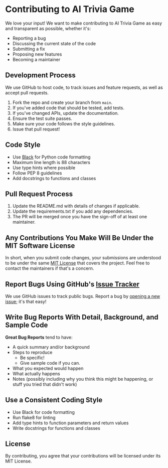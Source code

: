 # Contributing to AI Trivia Game

We love your input! We want to make contributing to AI Trivia Game as easy and transparent as possible, whether it's:

- Reporting a bug
- Discussing the current state of the code
- Submitting a fix
- Proposing new features
- Becoming a maintainer

## Development Process

We use GitHub to host code, to track issues and feature requests, as well as accept pull requests.

1. Fork the repo and create your branch from `main`.
2. If you've added code that should be tested, add tests.
3. If you've changed APIs, update the documentation.
4. Ensure the test suite passes.
5. Make sure your code follows the style guidelines.
6. Issue that pull request!

## Code Style

- Use [Black](https://black.readthedocs.io/) for Python code formatting
- Maximum line length is 88 characters
- Use type hints where possible
- Follow PEP 8 guidelines
- Add docstrings to functions and classes

## Pull Request Process

1. Update the README.md with details of changes if applicable.
2. Update the requirements.txt if you add any dependencies.
3. The PR will be merged once you have the sign-off of at least one maintainer.

## Any Contributions You Make Will Be Under the MIT Software License

In short, when you submit code changes, your submissions are understood to be under the same [MIT License](http://choosealicense.com/licenses/mit/) that covers the project. Feel free to contact the maintainers if that's a concern.

## Report Bugs Using GitHub's [Issue Tracker](../../issues)

We use GitHub issues to track public bugs. Report a bug by [opening a new issue](../../issues/new); it's that easy!

## Write Bug Reports With Detail, Background, and Sample Code

**Great Bug Reports** tend to have:

- A quick summary and/or background
- Steps to reproduce
  - Be specific!
  - Give sample code if you can.
- What you expected would happen
- What actually happens
- Notes (possibly including why you think this might be happening, or stuff you tried that didn't work)

## Use a Consistent Coding Style

* Use Black for code formatting
* Run flake8 for linting
* Add type hints to function parameters and return values
* Write docstrings for functions and classes

## License

By contributing, you agree that your contributions will be licensed under its MIT License. 